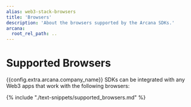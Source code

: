 ```yaml
---
alias: web3-stack-browsers
title: 'Browsers'
description: 'About the browsers supported by the Arcana SDKs.'
arcana:
  root_rel_path: ..
---
```

  
# Supported Browsers

{{config.extra.arcana.company_name}} SDKs can be integrated with any Web3 apps that work with the following browsers:

{% include "./text-snippets/supported_browsers.md" %}